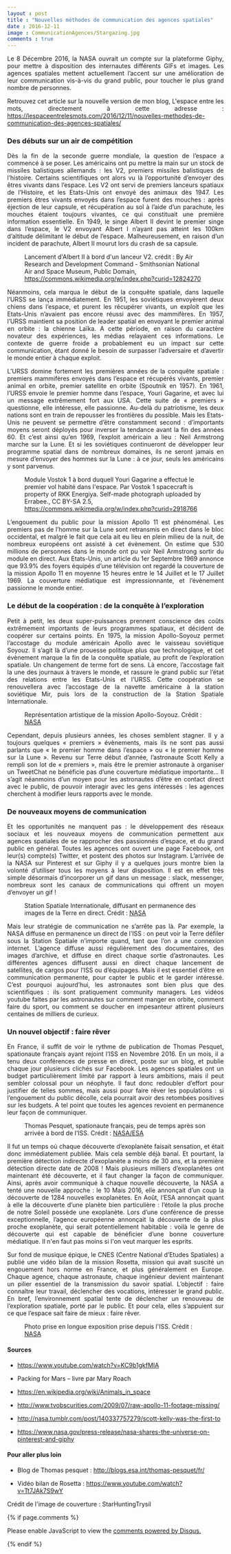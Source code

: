 ```yaml
---
layout : post
title : "Nouvelles méthodes de communication des agences spatiales"
date : 2016-12-11
image : CommunicationAgences/Stargazing.jpg
comments : true
---
```


<p class="intro" style="text-align: justify;"><span class="dropcap">L</span>e 8 Décembre 2016, la NASA ouvrait un compte sur la plateforme Giphy, pour mettre à disposition des internautes différents GIFs et images. Les agences spatiales mettent actuellement l’accent sur une amélioration de leur communication vis-à-vis du grand public, pour toucher le plus grand nombre de personnes.</p>

<p style="text-align: justify;"> Retrouvez cet article sur la nouvelle version de mon blog, L'espace entre les mots, directement à cette adresse : <a href="https://lespaceentrelesmots.com/2016/12/11/nouvelles-methodes-de-communication-des-agences-spatiales/">https://lespaceentrelesmots.com/2016/12/11/nouvelles-methodes-de-communication-des-agences-spatiales/</a>

### Des débuts sur un air de compétition

<p style="text-align: justify;">Dès la fin de la seconde guerre mondiale, la question de l’espace a commencé à se poser. Les américains ont pu mettre la main sur un stock de missiles balistiques allemands : les V2, premiers missiles balistiques de l’histoire. Certains scientifiques ont alors vu là l’opportunité d’envoyer des êtres vivants dans l’espace. Les V2 ont servi de premiers lanceurs spatiaux de l’Histoire, et les Etats-Unis ont envoyé des animaux dès 1947. Les premiers êtres vivants envoyés dans l’espace furent des mouches : après éjection de leur capsule, et récupération au sol à l’aide d’un parachute, les mouches étaient toujours vivantes, ce qui constituait une première information essentielle. En 1949, le singe Albert II devint le premier singe dans l’espace, le V2 envoyant Albert I n’ayant pas atteint les 100km d’altitude délimitant le début de l’espace. Malheureusement, en raison d’un incident de parachute, Albert II mourut lors du crash de sa capsule.</p>

<figure>
	<img src="{{ '/assets/img/CommunicationAgences/V2Albert2.jpg' | prepend: site.baseurl }}" alt=""> 
	<figcaption>Lancement d'Albert II à bord d'un lanceur V2. crédit : By Air Research and Development Command - Smithsonian National Air and Space Museum, Public Domain, <a href="https://commons.wikimedia.org/w/index.php?curid=12824270">https://commons.wikimedia.org/w/index.php?curid=12824270</a></figcaption>
</figure>

<p style="text-align: justify;">Néanmoins, cela marqua le début de la conquête spatiale, dans laquelle l’URSS se lança immédiatement. En 1951, les soviétiques envoyèrent deux chiens dans l’espace, et purent les récupérer vivants, un exploit que les Etats-Unis n’avaient pas encore réussi avec des mammifères. En 1957, l’URSS maintient sa position de leader spatial en envoyant le premier animal en orbite : la chienne Laïka. A cette période, en raison du caractère novateur des expériences, les médias relayaient ces informations. Le contexte de guerre froide a probablement eu un impact sur cette communication, étant donné le besoin de surpasser l’adversaire et d’avertir le monde entier à chaque exploit.</p>

<p style="text-align: justify;">L’URSS domine fortement les premières années de la conquête spatiale : premiers mammifères envoyés dans l’espace et récupérés vivants, premier animal en orbite, premier satellite en orbite (Spoutnik en 1957). En 1961, l’URSS envoie le premier homme dans l’espace, Youri Gagarine, et avec lui un message extrêmement fort aux USA. Cette suite de « premiers » questionne, elle intéresse, elle passionne. Au-delà du patriotisme, les deux nations sont en train de repousser les frontières du possible. Mais les Etats-Unis ne peuvent se permettre d’être constamment second : d’importants moyens seront déployés pour inverser la tendance avant la fin des années 60. Et c’est ainsi qu’en 1969, l’exploit américain a lieu : Neil Armstrong marche sur la Lune. Et si les soviétiques continueront de développer leur programme spatial dans de nombreux domaines, ils ne seront jamais en mesure d’envoyer des hommes sur la Lune : à ce jour, seuls les américains y sont parvenus.</p>

<figure>
	<img src="{{ '/assets/img/CommunicationAgences/Vostok1.jpg' | prepend: site.baseurl }}" alt=""> 
	<figcaption>Module Vostok 1 à bord duquell Youri Gagarine a effectué le premier vol habité dans l'espace. Par Vostok 1 spacecraft is property of RKK Energiya. Self-made photograph uploaded by Errabee., CC BY-SA 2.5, <a href="https://commons.wikimedia.org/w/index.php?curid=2918766">https://commons.wikimedia.org/w/index.php?curid=2918766</a></figcaption>
</figure>

<p style="text-align: justify;">L’engouement du public pour la mission Apollo 11 est phénoménal. Les premiers pas de l’homme sur la Lune sont retransmis en direct dans le bloc occidental, et malgré le fait que cela ait eu lieu en plein milieu de la nuit, de nombreux européens ont assisté à cet évènement. On estime que 530 millions de personnes dans le monde ont pu voir Neil Armstrong sortir du module en direct. Aux Etats-Unis, un article du 1er Septembre 1969 annonce que 93.9% des foyers équipés d’une télévision ont regardé la couverture de la mission Apollo 11 en moyenne 15 heures entre le 14 Juillet et le 17 Juillet 1969. La couverture médiatique est impressionnante, et l’évènement passionne le monde entier.</p>

### Le début de la coopération : de la conquête à l’exploration

<p style="text-align: justify;">Petit à petit, les deux super-puissances prennent conscience des coûts extrêmement importants de leurs programmes spatiaux, et décident de coopérer sur certains points. En 1975, la mission Apollo-Soyouz permet l’accostage du module américain Apollo avec le vaisseau soviétique Soyouz. Il s’agit là d’une prouesse politique plus que technologique, et cet évènement marque la fin de la conquête spatiale, au profit de l’exploration spatiale. Un changement de terme fort de sens. Là encore, l’accostage fait la une des journaux à travers le monde, et rassure le grand public sur l’état des relations entre les Etats-Unis et l’URSS. Cette coopération se renouvellera avec l’accostage de la navette américaine à la station soviétique Mir, puis lors de la construction de la Station Spatiale Internationale.</p>

<figure>
	<img src="{{ '/assets/img/CommunicationAgences/APST.jpg' | prepend: site.baseurl }}" alt=""> 
	<figcaption>Représentation artistique de la mission Apollo-Soyouz. Crédit :  <a href="https://images.nasa.gov/#/details-S75-27290.html">NASA</a></figcaption>
</figure>

<p style="text-align: justify;">Cependant, depuis plusieurs années, les choses semblent stagner. Il y a toujours quelques « premiers » évènements, mais ils ne sont pas aussi parlants que « le premier homme dans l’espace » ou « le premier homme sur la Lune ». Revenu sur Terre début d’année, l’astronaute Scott Kelly a rempli son lot de « premiers », mais être le premier astronaute à organiser un TweetChat ne bénéficie pas d’une couverture médiatique importante… Il s’agit néanmoins d’un moyen pour les astronautes d’être en contact direct avec le public, de pouvoir interagir avec les gens intéressés : les agences cherchent à modifier leurs rapports avec le monde.</p>

### De nouveaux moyens de communication

<p style="text-align: justify;">Et les opportunités ne manquent pas : le développement des réseaux sociaux et les nouveaux moyens de communication permettent aux agences spatiales de se rapprocher des passionnés d’espace, et du grand public en général. Toutes les agences ont ouvert une page Facebook, ont leur(s) compte(s) Twitter, et postent des photos sur Instagram. L’arrivée de la NASA sur Pinterest et sur Giphy il y a quelques jours montre bien la volonté d’utiliser tous les moyens à leur disposition. Il est en effet très simple désormais d’incorporer un gif dans un message : slack, messenger, nombreux sont les canaux de communications qui offrent un moyen d’envoyer un gif !</p>

<figure>
	<img src="{{ '/assets/img/CommunicationAgences/ISS.jpg' | prepend: site.baseurl }}" alt=""> 
	<figcaption>Station Spatiale Internationale, diffusant en permanence des images de la Terre en direct. Crédit :  <a href="https://images.nasa.gov/#/details-0201587.html">NASA</a></figcaption>
</figure>

<p style="text-align: justify;">Mais leur stratégie de communication ne s’arrête pas là. Par exemple, la NASA diffuse en permanence un direct de l’ISS : on peut voir la Terre défiler sous la Station Spatiale n’importe quand, tant que l’on a une connexion internet. L’agence diffuse aussi régulièrement des documentaires, des images d’archive, et diffuse en direct chaque sortie d’astronautes. Les différentes agences diffusent aussi en direct chaque lancement de satellites, de cargos pour l’ISS ou d’équipages. Mais il est essentiel d’être en communication permanente, pour capter le public et le garder intéressé. C’est pourquoi aujourd’hui, les astronautes sont bien plus que des scientifiques : ils sont pratiquement community managers. Les vidéos youtube faites par les astronautes sur comment manger en orbite, comment faire du sport, ou comment se doucher en impesanteur attirent plusieurs centaines de milliers de curieux.</p>

### Un nouvel objectif : faire rêver

<p style="text-align: justify;">En France, il suffit de voir le rythme de publication de Thomas Pesquet, spationaute français ayant rejoint l’ISS en Novembre 2016. En un mois, il a tenu deux conférences de presse en direct, poste sur un blog, et publie chaque jour plusieurs clichés sur Facebook. Les agences spatiales ont un budget particulièrement limité par rapport à leurs ambitions, mais il peut sembler colossal pour un néophyte. Il faut donc redoubler d’effort pour justifier de telles sommes, mais aussi pour faire rêver les populations : si l’engouement du public décolle, cela pourrait avoir des retombées positives sur les budgets. A tel point que toutes les agences revoient en permanence leur façon de communiquer.</p>

<figure>
	<img src="{{ '/assets/img/CommunicationAgences/TPesquet.jpg' | prepend: site.baseurl }}" alt=""> 
	<figcaption>Thomas Pesquet, spationaute français, peu de temps après son arrivée à bord de l'ISS. Crédit :  <a href="https://www.flickr.com/photos/thom_astro/31059171381/">NASA/ESA</a></figcaption>
</figure>

<p style="text-align: justify;">Il fut un temps où chaque découverte d’exoplanète faisait sensation, et était donc immédiatement publiée. Mais cela semble déjà banal. Et pourtant, la première détection indirecte d’exoplanète a moins de 30 ans, et la première détection directe date de 2008 ! Mais plusieurs milliers d’exoplanètes ont maintenant été découverte, et il faut changer la façon de communiquer. Ainsi, après avoir communiqué à chaque nouvelle découverte, la NASA a tenté une nouvelle approche : le 10 Mais 2016, elle annonçait d’un coup la découverte de 1284 nouvelles exoplanètes. En Août, l’ESA annonçait quant à elle la découverte d’une planète bien particulière : l’étoile la plus proche de notre Soleil possède une exoplanète. Lors d’une conférence de presse exceptionnelle, l’agence européenne annonçait la découverte de la plus proche exoplanète, qui serait potentiellement habitable : voilà le genre de découverte qui est capable de bénéficier d’une bonne couverture médiatique. Il n'en faut pas moins si l'on veut marquer les esprits.</p>

<p style="text-align: justify;">Sur fond de musique épique, le CNES (Centre National d’Etudes Spatiales) a publié une vidéo bilan de la mission Rosetta, mission qui avait suscité un engouement hors norme en France, et plus généralement en Europe. Chaque agence, chaque astronaute, chaque ingénieur devient maintenant un pilier essentiel de la transmission du savoir spatial. L’objectif : faire connaître leur travail, déclencher des vocations, intéresser le grand public. En bref, l’environnement spatial tente de déclencher un renouveau de l’exploration spatiale, porté par le public. Et pour cela, elles s’appuient sur ce que l’espace sait faire de mieux : faire rêver.</p>

<figure>
	<img src="{{ '/assets/img/CommunicationAgences/Earth.jpg' | prepend: site.baseurl }}" alt=""> 
	<figcaption>Photo prise en longue exposition prise depuis l'ISS. Crédit :  <a href=" https://images.nasa.gov/#/details-iss046e012758.html">NASA</a></figcaption>
</figure>

#### Sources

* <a href="https://www.youtube.com/watch?v=KC9b1gkfMIA">https://www.youtube.com/watch?v=KC9b1gkfMIA</a>

* Packing for Mars – livre par Mary Roach

* <a href="https://en.wikipedia.org/wiki/Animals_in_space">https://en.wikipedia.org/wiki/Animals_in_space</a>

* <a href="http://www.tvobscurities.com/2009/07/raw-apollo-11-footage-missing/">http://www.tvobscurities.com/2009/07/raw-apollo-11-footage-missing/</a>

* <a href="http://nasa.tumblr.com/post/140337757279/scott-kelly-was-the-first-to">http://nasa.tumblr.com/post/140337757279/scott-kelly-was-the-first-to</a>

* <a href="https://www.nasa.gov/press-release/nasa-shares-the-universe-on-pinterest-and-giphy">https://www.nasa.gov/press-release/nasa-shares-the-universe-on-pinterest-and-giphy</a>

#### Pour aller plus loin

* Blog de Thomas pesquet : <a href="http://blogs.esa.int/thomas-pesquet/fr/">http://blogs.esa.int/thomas-pesquet/fr/</a>

* Vidéo bilan de Rosetta : <a href="https://www.youtube.com/watch?v=Tt7JAk7S9wY">https://www.youtube.com/watch?v=Tt7JAk7S9wY</a>

Crédit de l'image de couverture :  StarHuntingTrysil <a href="https://visualhunt.com/f/photo/6895852673/b4f6f2c7a0/"></a>

{% if page.comments %}
<div id="disqus_thread"></div>
<script>

/**
 *  RECOMMENDED CONFIGURATION VARIABLES: EDIT AND UNCOMMENT THE SECTION BELOW TO INSERT DYNAMIC VALUES FROM YOUR PLATFORM OR CMS.
 *  LEARN WHY DEFINING THESE VARIABLES IS IMPORTANT: https://disqus.com/admin/universalcode/#configuration-variables */
/*
var disqus_config = function () {
    this.page.url = http://www.charlesgabouleaud.fr/blog/nouvelles-methodes-communication-agences-spatiales/;  // Replace PAGE_URL with your page's canonical URL variable
    this.page.identifier = PAGE_IDENTIFIER; // Replace PAGE_IDENTIFIER with your page's unique identifier variable
};
*/
(function() { // DON'T EDIT BELOW THIS LINE
    var d = document, s = d.createElement('script');
    s.src = '//charlesgabouleaud-fr.disqus.com/embed.js';
    s.setAttribute('data-timestamp', +new Date());
    (d.head || d.body).appendChild(s);
})();
</script>
<noscript>Please enable JavaScript to view the <a href="https://disqus.com/?ref_noscript">comments powered by Disqus.</a></noscript>
                                    
{% endif %}

